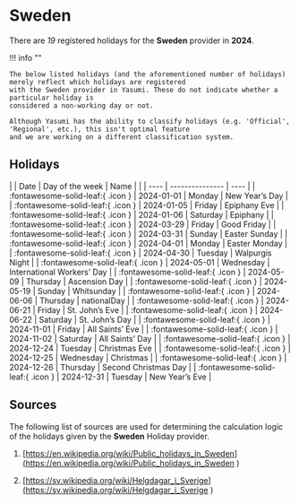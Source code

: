 # Sweden

There are _19_ registered holidays for the **Sweden** provider in **2024**.

!!! info ""

    The below listed holidays (and the aforementioned number of holidays) merely reflect which holidays are registered
    with the Sweden provider in Yasumi. These do not indicate whether a particular holiday is
    considered a non-working day or not.

    Although Yasumi has the ability to classify holidays (e.g. 'Official', 'Regional', etc.), this isn't optimal feature
    and we are working on a different classification system.

## Holidays

| | Date | Day of the week | Name |
| | ---- | --------------- | ---- |
| :fontawesome-solid-leaf:{ .icon } | 2024-01-01 | Monday | New Year’s Day |
| :fontawesome-solid-leaf:{ .icon } | 2024-01-05 | Friday | Epiphany Eve |
| :fontawesome-solid-leaf:{ .icon } | 2024-01-06 | Saturday | Epiphany |
| :fontawesome-solid-leaf:{ .icon } | 2024-03-29 | Friday | Good Friday |
| :fontawesome-solid-leaf:{ .icon } | 2024-03-31 | Sunday | Easter Sunday |
| :fontawesome-solid-leaf:{ .icon } | 2024-04-01 | Monday | Easter Monday |
| :fontawesome-solid-leaf:{ .icon } | 2024-04-30 | Tuesday | Walpurgis Night |
| :fontawesome-solid-leaf:{ .icon } | 2024-05-01 | Wednesday | International Workers’ Day |
| :fontawesome-solid-leaf:{ .icon } | 2024-05-09 | Thursday | Ascension Day |
| :fontawesome-solid-leaf:{ .icon } | 2024-05-19 | Sunday | Whitsunday |
| :fontawesome-solid-leaf:{ .icon } | 2024-06-06 | Thursday | nationalDay |
| :fontawesome-solid-leaf:{ .icon } | 2024-06-21 | Friday | St. John’s Eve |
| :fontawesome-solid-leaf:{ .icon } | 2024-06-22 | Saturday | St. John’s Day |
| :fontawesome-solid-leaf:{ .icon } | 2024-11-01 | Friday | All Saints’ Eve |
| :fontawesome-solid-leaf:{ .icon } | 2024-11-02 | Saturday | All Saints’ Day |
| :fontawesome-solid-leaf:{ .icon } | 2024-12-24 | Tuesday | Christmas Eve |
| :fontawesome-solid-leaf:{ .icon } | 2024-12-25 | Wednesday | Christmas |
| :fontawesome-solid-leaf:{ .icon } | 2024-12-26 | Thursday | Second Christmas Day |
| :fontawesome-solid-leaf:{ .icon } | 2024-12-31 | Tuesday | New Year’s Eve |

## Sources

The following list of sources are used for determining the calculation logic of
the holidays given by the **Sweden** Holiday provider.


1. [https://en.wikipedia.org/wiki/Public_holidays_in_Sweden](https://en.wikipedia.org/wiki/Public_holidays_in_Sweden )
   
1. [https://sv.wikipedia.org/wiki/Helgdagar_i_Sverige](https://sv.wikipedia.org/wiki/Helgdagar_i_Sverige )
   